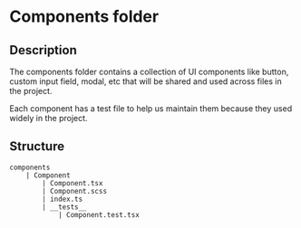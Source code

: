 # Components folder

## Description

The components folder contains a collection of UI components like button, custom input field, modal, etc that will be shared and used across files in the project.

Each component has a test file to help us maintain them because they used widely in the project.

## Structure

    components
        | Component
            | Component.tsx
            | Component.scss
            | index.ts
            | __tests__
                | Component.test.tsx
                